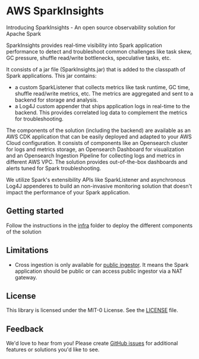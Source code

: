 # AWS SparkInsights

Introducing SparkInsights - An open source observability solution for Apache Spark

SparkInsights provides real-time visibility into Spark application performance to detect and troubleshoot common challenges like task skew, GC pressure, shuffle read/write bottlenecks, speculative tasks, etc.

It consists of a jar file (SparkInsights.jar) that is added to the classpath of Spark applications. This jar contains:
 * a custom SparkListener that collects metrics like task runtime, GC time, shuffle read/write metrics, etc. The metrics are aggregated and sent to a backend for storage and analysis.
 * a Log4J custom appender that ships application logs in real-time to the backend. This provides correlated log data to complement the metrics for troubleshooting.

The components of the solution (including the backend) are available as an AWS CDK application that can be easily deployed and adapted to your AWS Cloud configuration. 
It consists of components like an Opensearch cluster for logs and metrics storage, an Opensearch Dashboard for visualization and an Opensearch Ingestion Pipeline for collecting logs and metrics in different AWS VPC.
The solution provides out-of-the-box dashboards and alerts tuned for Spark troubleshooting.

We utilize Spark's extensibility APIs like SparkListener and asynchronous Log4J appenderes to build an non-invasive monitoring solution that doesn't impact the performance of your Spark application.

## Getting started

Follow the instructions in the [infra](./infra/README.md) folder to deploy the different components of the solution

## Limitations

 * Cross ingestion is only available for [public ingestor](https://docs.aws.amazon.com/opensearch-service/latest/developerguide/configure-client.html#configure-client-auth). 
   It means the Spark application should be  public or can access public ingestor via a NAT gateway.

## License
This library is licensed under the MIT-0 License. See the [LICENSE](LICENSE) file.

## Feedback
We'd love to hear from you! Please create [GitHub issues](https://github.com/awslabs/aws-data-solutions-framework/issues) for additional features or solutions you'd like to see.

